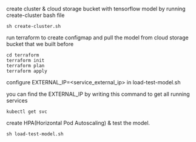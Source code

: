 create cluster & cloud storage bucket with tensorflow model by running create-cluster bash file
```
sh create-cluster.sh
```
run terraform to create configmap and pull the model from cloud storage bucket that we built before
```
cd terraform
terraform init
terraform plan
terraform apply
```
configure EXTERNAL_IP=<service_external_ip> in load-test-model.sh

you can find the EXTERNAL_IP by writing this command to get all running services
```
kubectl get svc
```
create HPA(Horizontal Pod Autoscaling) & test the model.
```
sh load-test-model.sh
```